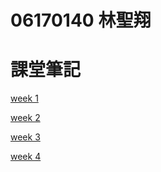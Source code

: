 # 06170140 林聖翔

# 課堂筆記
[week 1](https://github.com/linseanwin/learning-note/tree/master/week%201)

[week 2](https://github.com/linseanwin/learning-note/tree/master/week2)

[week 3](https://github.com/linseanwin/learning-note/tree/master/week3)

[week 4](https://github.com/linseanwin/learning-note/tree/master/week4)
